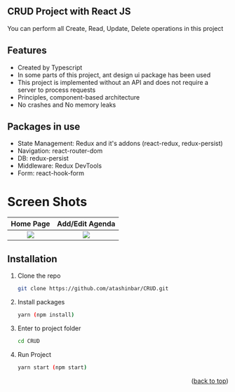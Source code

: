 ## CRUD Project with React JS

You can perform all Create, Read, Update, Delete operations in this project

## Features

-   Created by Typescript
-   In some parts of this project, ant design ui package has been used
-   This project is implemented without an API and does not require a server to process requests
-   Principles, component-based architecture
-   No crashes and No memory leaks

## Packages in use

-   State Management: Redux and it's addons (react-redux, redux-persist)
-   Navigation: react-router-dom
-   DB: redux-persist
-   Middleware: Redux DevTools
-   Form: react-hook-form

# Screen Shots

|                                                 Home Page                                                  |                                              Add/Edit Agenda                                               |
| :--------------------------------------------------------------------------------------------------------: | :--------------------------------------------------------------------------------------------------------: |
| ![](https://user-images.githubusercontent.com/19619864/158054599-dcd8235a-c540-4060-a77e-918bcc68c075.png) | ![](https://user-images.githubusercontent.com/19619864/158054662-2bfe1802-3001-4790-917e-84717a4b6b2b.png) |

## Installation

1. Clone the repo
    ```sh
    git clone https://github.com/atashinbar/CRUD.git
    ```
2. Install packages
    ```sh
    yarn (npm install)
    ```
3. Enter to project folder
    ```sh
    cd CRUD
    ```
4. Run Project
    ```sh
    yarn start (npm start)
    ```

<p align="right">(<a href="#top">back to top</a>)</p>
